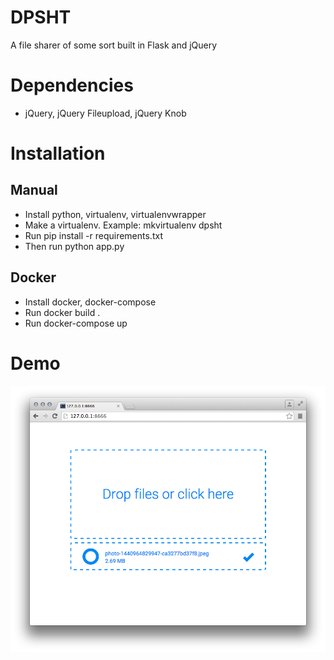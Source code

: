 # DPSHT
A file sharer of some sort built in Flask and jQuery

# Dependencies
- jQuery, jQuery Fileupload, jQuery Knob

# Installation

## Manual
- Install python, virtualenv, virtualenvwrapper
- Make a virtualenv. Example: mkvirtualenv dpsht
- Run pip install -r requirements.txt
- Then run python app.py

## Docker
- Install docker, docker-compose
- Run docker build .
- Run docker-compose up


# Demo
![dpsht](https://raw.githubusercontent.com/zerdnem/DPSHT/master/demo.png)
